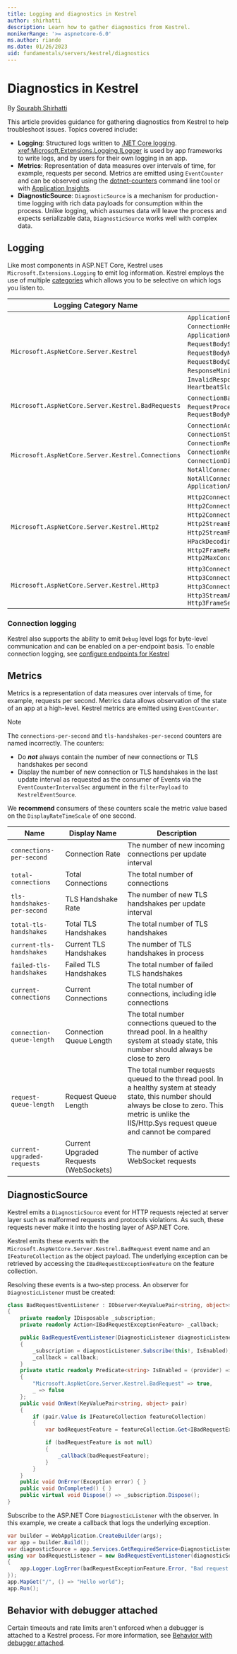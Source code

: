 ```yaml
---
title: Logging and diagnostics in Kestrel
author: shirhatti
description: Learn how to gather diagnostics from Kestrel.
monikerRange: '>= aspnetcore-6.0'
ms.author: riande
ms.date: 01/26/2023
uid: fundamentals/servers/kestrel/diagnostics
---
```


# Diagnostics in Kestrel

By [Sourabh Shirhatti](https://twitter.com/sshirhatti)

This article provides guidance for gathering diagnostics from Kestrel to help troubleshoot issues. Topics covered include:

* **Logging**: Structured logs written to [.NET Core logging](xref:fundamentals/logging/index). <xref:Microsoft.Extensions.Logging.ILogger> is used by app frameworks to write logs, and by users for their own logging in an app.
* **Metrics**: Representation of data measures over intervals of time, for example, requests per second. Metrics are emitted using `EventCounter` and can be observed using the [dotnet-counters](/dotnet/core/diagnostics/dotnet-counters) command line tool or with [Application Insights](/azure/azure-monitor/app/eventcounters).
* **DiagnosticSource**: `DiagnosticSource` is a mechanism for production-time logging with rich data payloads for consumption within the process. Unlike logging, which assumes data will leave the process and expects serializable data, `DiagnosticSource` works well with complex data.

## Logging

Like most components in ASP.NET Core, Kestrel uses `Microsoft.Extensions.Logging` to emit log information. Kestrel employs the use of multiple [categories](xref:fundamentals/logging/index#log-category) which allows you to be selective on which logs you listen to.

| Logging Category Name | Logging Events |
|--|--|
| `Microsoft.AspNetCore.Server.Kestrel` |  `ApplicationError`, `ConnectionHeadResponseBodyWrite`, `ApplicationNeverCompleted`, `RequestBodyStart`, `RequestBodyDone`, `RequestBodyNotEntirelyRead`, `RequestBodyDrainTimedOut`, `ResponseMinimumDataRateNotSatisfied`, `InvalidResponseHeaderRemoved`, `HeartbeatSlow` |
| `Microsoft.AspNetCore.Server.Kestrel.BadRequests` | `ConnectionBadRequest`, `RequestProcessingError`, `RequestBodyMinimumDataRateNotSatisfied` |
| `Microsoft.AspNetCore.Server.Kestrel.Connections` | `ConnectionAccepted`, `ConnectionStart`, `ConnectionStop`, `ConnectionPause`, `ConnectionResume`, `ConnectionKeepAlive`, `ConnectionRejected`, `ConnectionDisconnect`, `NotAllConnectionsClosedGracefully`, `NotAllConnectionsAborted`, `ApplicationAbortedConnection` |
| `Microsoft.AspNetCore.Server.Kestrel.Http2` | `Http2ConnectionError`, `Http2ConnectionClosing`, `Http2ConnectionClosed`, `Http2StreamError`, `Http2StreamResetAbort`, `HPackDecodingError`, `HPackEncodingError`, `Http2FrameReceived`, `Http2FrameSending`, `Http2MaxConcurrentStreamsReached` |
| `Microsoft.AspNetCore.Server.Kestrel.Http3` | `Http3ConnectionError`, `Http3ConnectionClosing`, `Http3ConnectionClosed`, `Http3StreamAbort`, `Http3FrameReceived`, `Http3FrameSending` |

### Connection logging

Kestrel also supports the ability to emit `Debug` level logs for byte-level communication and can be enabled on a per-endpoint basis. To enable connection logging, see [configure endpoints for Kestrel](xref:fundamentals/servers/kestrel/endpoints)

## Metrics

Metrics is a representation of data measures over intervals of time, for example, requests per second. Metrics data allows observation of the state of an app at a high-level. Kestrel metrics are emitted using `EventCounter`.

> [!NOTE]
> The `connections-per-second` and `tls-handshakes-per-second` counters are named incorrectly. The counters:
> * Do ***not*** always contain the number of new connections or TLS handshakes per second
> * Display the number of new connection or TLS handshakes in the last update interval as requested as the consumer of Events via the `EventCounterIntervalSec` argument in the `filterPayload` to `KestrelEventSource`.
>
> We **recommend** consumers of these counters scale the metric value based on the `DisplayRateTimeScale` of one second.

| Name | Display Name | Description |
|--|--|--|
| `connections-per-second` | Connection Rate| The number of new incoming connections per update interval |
| `total-connections` | Total Connections | The total number of connections |
| `tls-handshakes-per-second` | TLS Handshake Rate | The number of new TLS handshakes per update interval |
| `total-tls-handshakes` | Total TLS Handshakes | The total number of TLS handshakes |
| `current-tls-handshakes` | Current TLS Handshakes | The number of TLS handshakes in process |
| `failed-tls-handshakes` | Failed TLS Handshakes| The total number of failed TLS handshakes |
| `current-connections` | Current Connections | The total number of connections, including idle connections
| `connection-queue-length` | Connection Queue Length | The total number connections queued to the thread pool. In a healthy system at steady state, this number should always be close to zero |
| `request-queue-length` | Request Queue Length | The total number requests queued to the thread pool. In a healthy system at steady state, this number should always be close to zero. This metric is unlike the IIS/Http.Sys request queue and cannot be compared  |
| `current-upgraded-requests` | Current Upgraded Requests (WebSockets) | The number of active WebSocket requests |

## DiagnosticSource

Kestrel emits a `DiagnosticSource` event for HTTP requests rejected at server layer such as malformed requests and protocols violations. As such, these requests never make it into the hosting layer of ASP.NET Core.

Kestrel emits these events with the `Microsoft.AspNetCore.Server.Kestrel.BadRequest` event name and an `IFeatureCollection` as the object payload. The underlying exception can be retrieved by accessing the `IBadRequestExceptionFeature` on the feature collection.

Resolving these events is a two-step process. An observer for `DiagnosticListener` must be created:

```csharp
class BadRequestEventListener : IObserver<KeyValuePair<string, object>>, IDisposable
{
    private readonly IDisposable _subscription;
    private readonly Action<IBadRequestExceptionFeature> _callback;

    public BadRequestEventListener(DiagnosticListener diagnosticListener, Action<IBadRequestExceptionFeature> callback)
    {
        _subscription = diagnosticListener.Subscribe(this!, IsEnabled);
        _callback = callback;
    }
    private static readonly Predicate<string> IsEnabled = (provider) => provider switch
    {
        "Microsoft.AspNetCore.Server.Kestrel.BadRequest" => true,
        _ => false
    };
    public void OnNext(KeyValuePair<string, object> pair)
    {
        if (pair.Value is IFeatureCollection featureCollection)
        {
            var badRequestFeature = featureCollection.Get<IBadRequestExceptionFeature>();

            if (badRequestFeature is not null)
            {
                _callback(badRequestFeature);
            }
        }
    }
    public void OnError(Exception error) { }
    public void OnCompleted() { }
    public virtual void Dispose() => _subscription.Dispose();
}
```

Subscribe to the ASP.NET Core `DiagnosticListener` with the observer. In this example, we create a callback that logs the underlying exception.

```csharp
var builder = WebApplication.CreateBuilder(args);
var app = builder.Build();
var diagnosticSource = app.Services.GetRequiredService<DiagnosticListener>();
using var badRequestListener = new BadRequestEventListener(diagnosticSource, (badRequestExceptionFeature) =>
{
    app.Logger.LogError(badRequestExceptionFeature.Error, "Bad request received");
});
app.MapGet("/", () => "Hello world");
app.Run();
```

## Behavior with debugger attached

Certain timeouts and rate limits aren't enforced when a debugger is attached to a Kestrel process. For more information, see [Behavior with debugger attached](../kestrel.md#behavior-with-debugger-attached).
